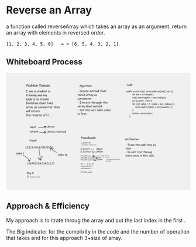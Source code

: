 # Reverse an Array
a function called reverseArray which takes an array as an argument. return an array with elements in reversed order.

    [1, 2, 3, 4, 5, 6]	 = > [6, 5, 4, 3, 2, 1]


## Whiteboard Process

![Reverse Array Whiteboard](Reverse-Array-Whiteboard.png)


## Approach & Efficiency
My approach is to itrate throug the array and put the last index in the first . 

The Big indicater for the complixity in the code and the number of operation that takes and for this approach 3+size of array.  